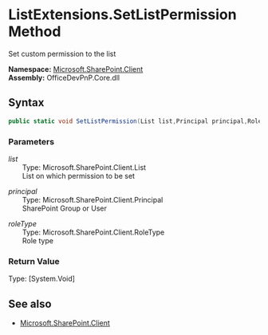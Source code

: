 # ListExtensions.SetListPermission Method  
Set custom permission to the list  

**Namespace:** [Microsoft.SharePoint.Client](Microsoft.SharePoint.Client.md)  
**Assembly:** OfficeDevPnP.Core.dll  
## Syntax
```C#
public static void SetListPermission(List list,Principal principal,RoleType roleType)
```
### Parameters
*list*  
&emsp;&emsp;Type: Microsoft.SharePoint.Client.List  
&emsp;&emsp;List on which permission to be set  
  
*principal*  
&emsp;&emsp;Type: Microsoft.SharePoint.Client.Principal  
&emsp;&emsp;SharePoint Group or User  
  
*roleType*  
&emsp;&emsp;Type: Microsoft.SharePoint.Client.RoleType  
&emsp;&emsp;Role type  
  
### Return Value
Type: [System.Void]  

## See also
- [Microsoft.SharePoint.Client](Microsoft.SharePoint.Client.md)
